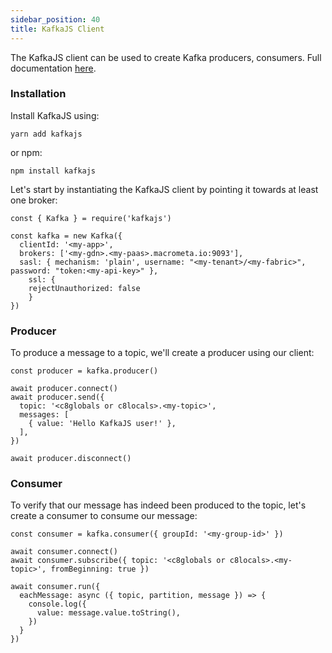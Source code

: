```yaml
---
sidebar_position: 40
title: KafkaJS Client
---
```


The KafkaJS client can be used to create Kafka producers, consumers. Full documentation [here](https://kafka.js.org/docs/getting-started).

### Installation

Install KafkaJS using:

```shell
yarn add kafkajs
```

or npm:

```shell
npm install kafkajs
```

Let's start by instantiating the KafkaJS client by pointing it towards at least one broker:

```node
const { Kafka } = require('kafkajs')

const kafka = new Kafka({
  clientId: '<my-app>',
  brokers: ['<my-gdn>.<my-paas>.macrometa.io:9093'],
  sasl: { mechanism: 'plain', username: "<my-tenant>/<my-fabric>", password: "token:<my-api-key>" },
    ssl: {
    rejectUnauthorized: false
    }
})
```

### Producer

To produce a message to a topic, we'll create a producer using our client:

```node
const producer = kafka.producer()

await producer.connect()
await producer.send({
  topic: '<c8globals or c8locals>.<my-topic>',
  messages: [
    { value: 'Hello KafkaJS user!' },
  ],
})

await producer.disconnect()
```

### Consumer

To verify that our message has indeed been produced to the topic, let's create a consumer to consume our message:

```node
const consumer = kafka.consumer({ groupId: '<my-group-id>' })

await consumer.connect()
await consumer.subscribe({ topic: '<c8globals or c8locals>.<my-topic>', fromBeginning: true })

await consumer.run({
  eachMessage: async ({ topic, partition, message }) => {
    console.log({
      value: message.value.toString(),
    })
  }
})
```
